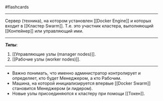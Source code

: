 #flashcards
***
Сервер (техника), на котором установлен [[Docker Engine]] и которых входит в [[Кластер Swarm]]. Т.е. это участник кластера, выполняющий [[Контейнер]] или управляющий ими.
***
***Типы***:
1. [[Управляющие узлы (manager nodes)]].
2. [[Рабочие узлы (worker nodes)]].
***
- Важно понимать, что именно администратор контролирует и определяет, кто будет Менеджером, а кто Рабочим.
- Машина, на которой инициализируется впервые [[Docker Swarm]] становится Менеджером (и лидером).
- Новые узлы присоединяются к кластеру при помощи [[Токен]].
<!--SR:!2025-10-09,3,250-->